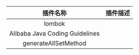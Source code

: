 | 插件名称 | 插件描述 |
| :---: | :---: |
| lombok |  |
| Alibaba Java Coding Guidelines |  |
| generateAllSetMethod |  |



